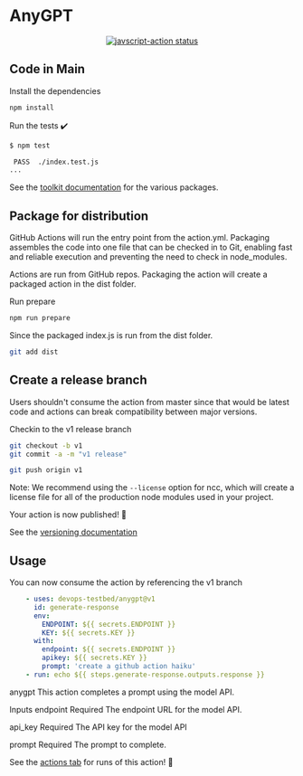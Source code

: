 # AnyGPT

<p align="center">
  <a href="https://github.com/devops-testbed/anygpt/actions"><img alt="javscript-action status" src="https://github.com/devops-testbed/anygpt/workflows/units-test/badge.svg"></a>
</p>


## Code in Main

Install the dependencies

```bash
npm install
```

Run the tests :heavy_check_mark:

```bash
$ npm test

 PASS  ./index.test.js
...
```

See the [toolkit documentation](https://github.com/actions/toolkit/blob/master/README.md#packages) for the various packages.

## Package for distribution

GitHub Actions will run the entry point from the action.yml. Packaging assembles the code into one file that can be checked in to Git, enabling fast and reliable execution and preventing the need to check in node_modules.

Actions are run from GitHub repos.  Packaging the action will create a packaged action in the dist folder.

Run prepare

```bash
npm run prepare
```

Since the packaged index.js is run from the dist folder.

```bash
git add dist
```

## Create a release branch

Users shouldn't consume the action from master since that would be latest code and actions can break compatibility between major versions.

Checkin to the v1 release branch

```bash
git checkout -b v1
git commit -a -m "v1 release"
```

```bash
git push origin v1
```

Note: We recommend using the `--license` option for ncc, which will create a license file for all of the production node modules used in your project.

Your action is now published! :rocket:

See the [versioning documentation](https://github.com/actions/toolkit/blob/master/docs/action-versioning.md)

## Usage

You can now consume the action by referencing the v1 branch

```yaml
    - uses: devops-testbed/anygpt@v1
      id: generate-response
      env:
        ENDPOINT: ${{ secrets.ENDPOINT }}
        KEY: ${{ secrets.KEY }}
      with:
        endpoint: ${{ secrets.ENDPOINT }}
        apikey: ${{ secrets.KEY }}
        prompt: 'create a github action haiku'
    - run: echo ${{ steps.generate-response.outputs.response }}
```

anygpt
This action completes a prompt using the model API.

Inputs
endpoint
Required The endpoint URL for the model API.

api_key
Required The API key for the model API

prompt
Required The prompt to complete.


See the [actions tab](https://github.com/devops-testbed/anygpt/actions) for runs of this action! :rocket:
